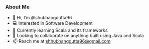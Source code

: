 ### About Me

- 👋 Hi, I’m @shubhangdutta96  
- 💻 Interested in Software Development
- 🌱 Currently learning Scala and its frameworks
- 💞 Looking to collaborate on anything built using Java and Scala
- 📫 Reach me at shhubhangdutta96@gmail.com

